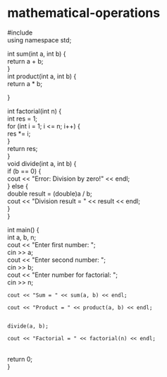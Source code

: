 # mathematical-operations
#include <iostream>
<br>
using namespace std;
<br>

int sum(int a, int b) {
    <br>
    return a + b;
    <br>
}
<br>
int product(int a, int b) {
    <br>
    return a * b;
    <br>

}
<br>

int factorial(int n) {
    <br>
    int res = 1;
    <br>
    for (int i = 1; i <= n; i++) {
        <br>
        res *= i;
        <br>
    }
    <br>
    return res;
    <br>
}
<br>
void divide(int a, int b) {
    <br>
    if (b == 0) {<br>
        cout << "Error: Division by zero!" << endl;
        <br>
    } else {
        <br>
        double result = (double)a / b;<br>
        cout << "Division result = " << result << endl;<br>
    }<br>
}<br>

int main() {<br>
    int a, b, n;
<br>
    cout << "Enter first number: ";<br>
    cin >> a;<br>
    cout << "Enter second number: ";<br>
    cin >> b;<br>
    cout << "Enter number for factorial: ";<br>
    cin >> n;<br>

    cout << "Sum = " << sum(a, b) << endl; 
    
    cout << "Product = " << product(a, b) << endl; 

    
    divide(a, b);
    
    cout << "Factorial = " << factorial(n) << endl;
<br>
    return 0;
    <br>
}